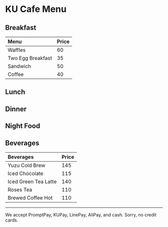 # KU Cafe Menu
   
## Breakfast
| Menu                     | Price    |
|:-------------------------|----------|
| Waffles                  | 60       |
| Two Egg Breakfast        | 35       |
| Sandwich                 | 50       |
| Coffee                   | 40       |

## Lunch 


## Dinner


## Night Food


## Beverages

| Beverages                | Price    |
|:-------------------------|----------|
| Yuzu Cold Brew           | 145      |
| Iced Chocolate           | 115      |
| Iced Green Tea Latte     | 140      |
| Roses Tea                | 110      |
| Brewed Coffee Hot        | 110      |


---

We accept PromptPay, KUPay, LinePay, AliPay, and cash. Sorry, no credit cards.
